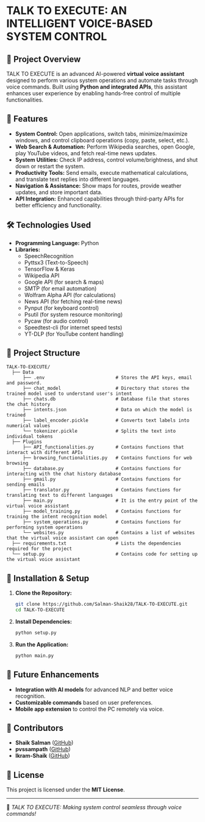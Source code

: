 # TALK TO EXECUTE: AN INTELLIGENT VOICE-BASED SYSTEM CONTROL

## 📌 Project Overview
TALK TO EXECUTE is an advanced AI-powered **virtual voice assistant** designed to perform various system operations and automate tasks through voice commands. Built using **Python and integrated APIs**, this assistant enhances user experience by enabling hands-free control of multiple functionalities.

## 🚀 Features
- **System Control:** Open applications, switch tabs, minimize/maximize windows, and control clipboard operations (copy, paste, select, etc.).
- **Web Search & Automation:** Perform Wikipedia searches, open Google, play YouTube videos, and fetch real-time news updates.
- **System Utilities:** Check IP address, control volume/brightness, and shut down or restart the system.
- **Productivity Tools:** Send emails, execute mathematical calculations, and translate text replies into different languages.
- **Navigation & Assistance:** Show maps for routes, provide weather updates, and store important data.
- **API Integration:** Enhanced capabilities through third-party APIs for better efficiency and functionality.

## 🛠️ Technologies Used
- **Programming Language:** Python
- **Libraries:**
  - SpeechRecognition
  - Pyttsx3 (Text-to-Speech)
  - TensorFlow & Keras
  - Wikipedia API
  - Google API (for search & maps)
  - SMTP (for email automation)
  - Wolfram Alpha API (for calculations)
  - News API (for fetching real-time news)
  - Pynput (for keyboard control)
  - Psutil (for system resource monitoring)
  - Pycaw (for audio control)
  - Speedtest-cli (for internet speed tests)
  - YT-DLP (for YouTube content handling)
  
## 📂 Project Structure
```
TALK-TO-EXECUTE/
  ├── Data                              
      ├── .env                          # Stores the API keys, email and password.
      ├── chat_model                    # Directory that stores the trained model used to understand user's intent
      ├── chats.db                      # Database file that stores the chat history
      ├── intents.json                  # Data on which the model is trained
      ├── label_encoder.pickle          # Converts text labels into numerical values
      └── tokenizer.pickle              # Splits the text into individual tokens
  ├── Plugins
      ├── API_functionalities.py        # Contains functions that interact with different APIs
      ├── browsing_functionalities.py   # Contains functions for web browsing
      ├── database.py                   # Contains functions for interacting with the chat history database
      ├── gmail.py                      # Contains functions for sending emails
      ├── translator.py                 # Contains functions for translating text to different languages
      ├── main.py                       # It is the entry point of the virtual voice assistant
      ├── model_training.py             # Contains functions for training the intent recognition model
      ├── system_operations.py          # Contains functions for performing system operations
      └── websites.py                   # Contains a list of websites that the virtual voice assistant can open
  ├── requirements.txt                  # Lists the dependencies required for the project
  └── setup.py                          # Contains code for setting up the virtual voice assistant
```

## 🔧 Installation & Setup
1. **Clone the Repository:**
   ```bash
   git clone https://github.com/Salman-Shaik28/TALK-TO-EXECUTE.git
   cd TALK-TO-EXECUTE
   ```
2. **Install Dependencies:**
   ```bash
   python setup.py
   ```
3. **Run the Application:**
   ```bash
   python main.py
   ```

## 🎯 Future Enhancements
- **Integration with AI models** for advanced NLP and better voice recognition.
- **Customizable commands** based on user preferences.
- **Mobile app extension** to control the PC remotely via voice.

## 👥 Contributors
- **Shaik Salman** ([GitHub](https://github.com/Salman-Shaik28))
- **pvssampath** ([GitHub](https://github.com/pvssampath))
- **Ikram-Shaik** ([GitHub](https://github.com/Ikram-Shaik))

## 📜 License
This project is licensed under the **MIT License**.

---
🚀 *TALK TO EXECUTE: Making system control seamless through voice commands!*

